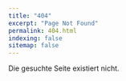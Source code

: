 ```yaml
---
title: "404"
excerpt: "Page Not Found"
permalink: 404.html
indexing: false
sitemap: false
---
```


Die gesuchte Seite existiert nicht.
